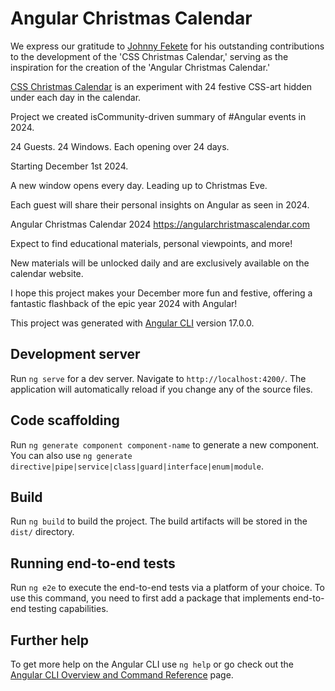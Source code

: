 # Angular Christmas Calendar

We express our gratitude to [Johnny Fekete](https://twitter.com/FullStackMaker) for his outstanding contributions to the development of the 'CSS Christmas Calendar,' serving as the inspiration for the creation of the 'Angular Christmas Calendar.'

[CSS Christmas Calendar](https://github.com/johnnyfekete/CSSChristmasCalendar) is an experiment with 24 festive CSS-art hidden under each day in the calendar.

Project we created isCommunity-driven summary
of #Angular events in 2024.

24 Guests.
24 Windows.
Each opening over 24 days.

Starting December 1st 2024.

A new window opens every day.
Leading up to Christmas Eve.

Each guest will share their personal insights on Angular as seen in 2024.

Angular Christmas Calendar 2024 https://angularchristmascalendar.com

Expect to find educational materials, personal viewpoints, and more!

New materials will be unlocked daily and are exclusively available on the calendar website.

I hope this project makes your December more fun and festive, offering a fantastic flashback of the epic year 2024 with Angular!

This project was generated with [Angular CLI](https://github.com/angular/angular-cli) version 17.0.0.

## Development server

Run `ng serve` for a dev server. Navigate to `http://localhost:4200/`. The application will automatically reload if you change any of the source files.

## Code scaffolding

Run `ng generate component component-name` to generate a new component. You can also use `ng generate directive|pipe|service|class|guard|interface|enum|module`.

## Build

Run `ng build` to build the project. The build artifacts will be stored in the `dist/` directory.

## Running end-to-end tests

Run `ng e2e` to execute the end-to-end tests via a platform of your choice. To use this command, you need to first add a package that implements end-to-end testing capabilities.

## Further help

To get more help on the Angular CLI use `ng help` or go check out the [Angular CLI Overview and Command Reference](https://angular.io/cli) page.

